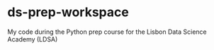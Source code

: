 # ds-prep-workspace

My code during the Python prep course for the Lisbon Data Science Academy (LDSA)
